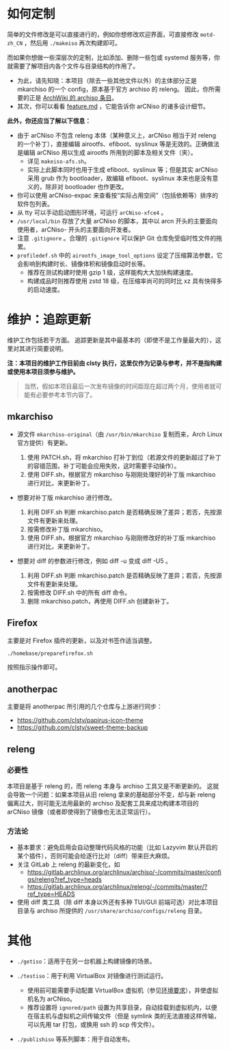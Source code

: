 # 如何定制

简单的文件修改是可以直接进行的，例如你想修改欢迎界面，可直接修改 `motd-zh_CN` ，然后用 `./makeiso` 再次构建即可。

而如果你想做一些深层次的定制，比如添加、删除一些包或 systemd 服务等，你就需要了解项目内各个文件与目录结构的作用了。

- 为此，请先知晓：本项目（除去一些其他文件以外）的主体部分正是 mkarchiso 的一个 config，原本基于官方 archiso 的 releng。
  因此，你所需要的正是 [ArchWiki 的 archiso 条目](https://wiki.archlinux.org/title/Archiso)。
- 其次，你可以看看 [feature.md](./feature.md) ，它能告诉你 arCNiso 的诸多设计细节。

**此外，你还应当了解以下信息：**

- 由于 arCNiso 不包含 releng 本体（某种意义上，arCNiso 相当于对 releng 的一个补丁），直接编辑 airootfs、efiboot、syslinux 等是无效的。正确做法是编辑 arCNiso 用以生成 airootfs 所用到的脚本及相关文件（夹）。
  - 详见 `makeiso-afs.sh`。
  - 实际上此脚本同时也用于生成 efiboot、syslinux 等；但是其实 arCNiso 采用 grub 作为 bootloader，故编辑 efiboot、syslinux 本来也是没有意义的，除非对 bootloader 也作更改。
- 你可以使用 arCNiso-expac 来查看按“实际占用空间”（包括依赖等）排序的软件包列表。
- 从 tty 可以手动启动图形环境，可运行 `arCNiso-xfce4` 。
- `/usr/local/bin` 存放了大量 arCNiso 的脚本，其中以 arcn 开头的主要面向使用者，arCNiso- 开头的主要面向开发者。
- 注意 `.gitignore` 。合理的 `.gitignore` 可以保护 Git 仓库免受临时性文件的拖累。
- `profiledef.sh` 中的 `airootfs_image_tool_options` 设定了压缩算法参数，它会影响到构建时长、镜像体积和镜像启动时长等。
  - 推荐在测试构建时使用 gzip 1 级，这样能构大大加快构建速度。
  - 构建成品时则推荐使用 zstd 18 级，在压缩率尚可的同时比 xz 具有快得多的启动速度。


# 维护：追踪更新
维护工作包括若干方面。
追踪更新是其中最基本的（即使不是工作量最大的），这里对其进行简要说明。

**注：本项目的维护工作目前由 clsty 执行，这里仅作为记录与参考，并不是指构建或使用本项目须参与维护。**
> 当然，假如本项目最后一次发布镜像的时间距现在超过两个月，使用者就可能有必要参考本节内容了。

## mkarchiso
- 源文件 `mkarchiso-original`（由 `/usr/bin/mkarchiso` 复制而来，Arch Linux 官方提供）有更新。
  1. 使用 PATCH.sh，将 mkarchiso 打补丁到位（若源文件的更新超过了补丁的容错范围，补丁可能会应用失败，这时需要手动操作）。
  2. 使用 DIFF.sh，根据官方 mkarchiso 与刚刚处理好的补丁版 mkarchiso 进行对比，来更新补丁。

- 想要对补丁版 mkarchiso 进行修改。
  1. 利用 DIFF.sh 判断 mkarchiso.patch 是否精确反映了差异；若否，先按源文件有更新来处理。
  2. 按需修改补丁版 mkarchiso。
  3. 使用 DIFF.sh，根据官方 mkarchiso 与刚刚修改好的补丁版 mkarchiso 进行对比，来更新补丁。

- 想要对 diff 的参数进行修改，例如 diff -u 变成 diff -U5 。
  1. 利用 DIFF.sh 判断 mkarchiso.patch 是否精确反映了差异；若否，先按源文件有更新来处理。
  2. 按需修改 DIFF.sh 中的所有 diff 命令。
  3. 删除 mkarchiso.patch，再使用 DIFF.sh 创建新补丁。

## Firefox
主要是对 Firefox 插件的更新，以及对书签作适当调整。
```bash
./homebase/preparefirefox.sh
```
按照指示操作即可。

## anotherpac
主要是将 anotherpac 所引用的几个仓库与上游进行同步：
- <https://github.com/clsty/papirus-icon-theme>
- <https://github.com/clsty/sweet-theme-backup>

## releng

### 必要性

本项目是基于 releng 的，而 releng 本身与 archiso 工具又是不断更新的。
这就会导致一个问题：如果本项目从旧 releng 拿来的基础部分不变，却与新 releng 偏离过大，则可能无法用最新的 archiso 及配套工具来成功构建本项目的 arCNiso 镜像（或者即使得到了镜像也无法正常运行）。

### 方法论

- 基本要求：避免启用会自动整理代码风格的功能（比如 Lazyvim 默认开启的某个插件），否则可能会给逐行比对（diff）带来巨大麻烦。
- 关注 GitLab 上 releng 的最新变化，如
  - <https://gitlab.archlinux.org/archlinux/archiso/-/commits/master/configs/releng?ref_type=heads>
  - <https://gitlab.archlinux.org/archlinux/releng/-/commits/master/?ref_type=HEADS>
- 使用 diff 类工具（除 diff 本身以外还有多种 TUI/GUI 前端可选）对比本项目目录与 archiso 所提供的 `/usr/share/archiso/configs/releng` 目录。


# 其他
- `./getiso`：适用于在另一台机器上构建镜像的场景。

- `./testiso`：用于利用 VirtualBox 对镜像进行测试运行。
  - 使用前可能需要手动配置 VirtualBox 虚拟机（参见[环境要求](./README.md#环境要求)），并使虚拟机名为 arCNiso。
  - 推荐设置将 `ignored/path` 设置为共享目录，自动挂载到虚拟机内，以便在宿主机与虚拟机之间传输文件（但是 symlink 类的无法直接这样传输，可以先用 tar 打包，或换用 ssh 的 scp 传文件）。

- `./publishiso` 等系列脚本：用于自动发布。
